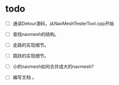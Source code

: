# todo
- [ ] 通读Detour源码，从NavMeshTesterTool.cpp开始
- [ ] 查找navmesh的结构。
- [ ] 走路的实现细节。
- [ ] 跳跃的实现细节。
- [ ] 小的navmesh如何合并成大的navmesh? 
- [ ] 编写文档 。

